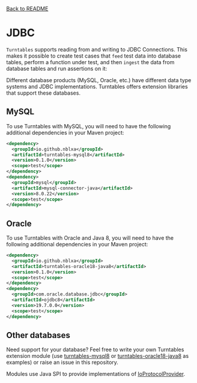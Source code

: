 [Back to README](README.md)

# JDBC

`Turntables` supports reading from and writing to JDBC Connections.
This makes it possible to create test cases that `feed` test data into database
tables, perform a function under test, and then `ingest` the data from database
tables and run assertions on it:

Different database products (MySQL, Oracle, etc.) have different data type
systems and JDBC implementations. Turntables offers extension libraries that
support these databases.

## MySQL

To use Turntables with MySQL, you will need to have the following additional
dependencies in your Maven project:

```xml
<dependency>
  <groupId>io.github.nblxa</groupId>
  <artifactId>turntables-mysql8</artifactId>
  <version>0.1.0</version>
  <scope>test</scope>
</dependency>
<dependency>
  <groupId>mysql</groupId>
  <artifactId>mysql-connector-java</artifactId>
  <version>8.0.22</version>
  <scope>test</scope>
</dependency>
```

## Oracle

To use Turntables with Oracle and Java 8, you will need to have the following
additional dependencies in your Maven project:

```xml
<dependency>
  <groupId>io.github.nblxa</groupId>
  <artifactId>turntables-oracle18-java8</artifactId>
  <version>0.1.0</version>
  <scope>test</scope>
</dependency>
<dependency>
  <groupId>com.oracle.database.jdbc</groupId>
  <artifactId>ojdbc8</artifactId>
  <version>19.7.0.0</version>
  <scope>test</scope>
</dependency>
```

## Other databases

Need support for your database? Feel free to write your own Turntables extension
module (use [turntables-mysql8]() or [turntables-oracle18-java8]() as examples)
or raise an issue in this repository.

Modules use Java SPI to provide implementations of
[IoProtocolProvider](turntables-core/src/main/java/io/github/nblxa/turntables/io/IoProtocolProvider.java).
